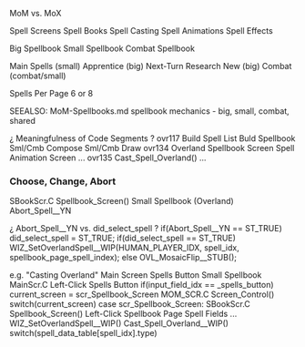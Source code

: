 
MoM vs. MoX

Spell Screens
Spell Books
Spell Casting
Spell Animations
Spell Effects

Big Spellbook
Small Spellbook
Combat Spellbook

Main Spells  (small)
Apprentice  (big)
Next-Turn Research New  (big)
Combat  (combat/small)

Spells Per Page
6 or 8

SEEALSO:  MoM-Spellbooks.md
    spellbook mechanics - big, small, combat, shared


¿ Meaningfulness of Code Segments ?
ovr117
    Build Spell List
    Buld Spellbook
    Sml/Cmb Compose
    Sml/Cmb Draw
ovr134
    Overland Spellbook Screen
    Spell Animation Screen
    ...
ovr135
    Cast_Spell_Overland()
    ...


### Choose, Change, Abort
SBookScr.C
Spellbook_Screen()
Small Spellbook (Overland)
Abort_Spell__YN

¿ Abort_Spell__YN vs. did_select_spell ?
if(Abort_Spell__YN == ST_TRUE)
    did_select_spell = ST_TRUE;
if(did_select_spell == ST_TRUE)
    WIZ_SetOverlandSpell__WIP(HUMAN_PLAYER_IDX, spell_idx, spellbook_page_spell_index);
else
    OVL_MosaicFlip__STUB();



e.g. "Casting Overland"
    Main Screen
    Spells Button
    Small Spellbook
MainScr.C
Left-Click Spells Button
if(input_field_idx == _spells_button)
current_screen = scr_Spellbook_Screen
MOM_SCR.C
Screen_Control()
switch(current_screen)
case scr_Spellbook_Screen:
SBookScr.C
Spellbook_Screen()
Left-Click Spellbook Page Spell Fields
...
WIZ_SetOverlandSpell__WIP()
Cast_Spell_Overland__WIP()
switch(spell_data_table[spell_idx].type)
